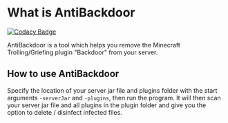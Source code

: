 # What is AntiBackdoor

[![Codacy Badge](https://api.codacy.com/project/badge/Grade/8d5e2e0d3c574adebe434ab84c2ffc4a)](https://app.codacy.com/manual/NichtStudioCode/AntiBackdoor?utm_source=github.com&utm_medium=referral&utm_content=NichtStudioCode/AntiBackdoor&utm_campaign=Badge_Grade_Settings)

AntiBackdoor is a tool which helps you remove the Minecraft Trolling/Griefing plugin "Backdoor" from your server.

## How to use AntiBackdoor
Specify the location of your server jar file and plugins folder with the start arguments `-serverJar` and `-plugins`, then run the program. It will then scan your server jar file and all plugins in the plugin folder and give you the option to delete / disinfect infected files.
